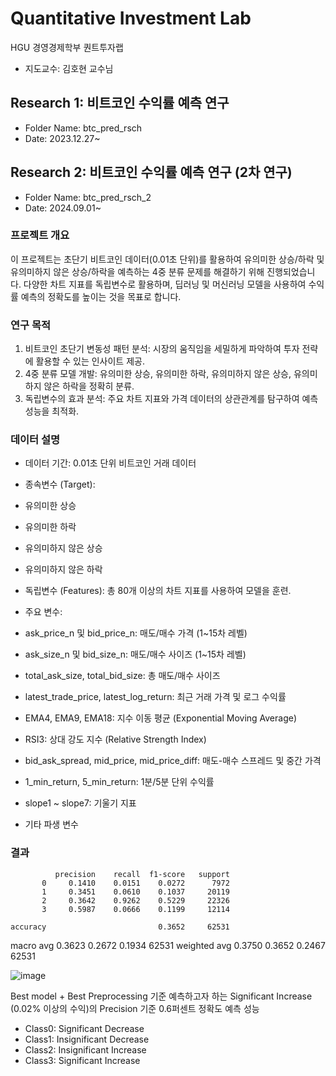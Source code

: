 # Quantitative Investment Lab
 HGU 경영경제학부 퀀트투자랩
 - 지도교수: 김호현 교수님

## Research 1: 비트코인 수익률 예측 연구
- Folder Name: btc_pred_rsch
- Date: 2023.12.27~

## Research 2: 비트코인 수익률 예측 연구 (2차 연구)
- Folder Name: btc_pred_rsch_2
- Date: 2024.09.01~

### 프로젝트 개요
이 프로젝트는 초단기 비트코인 데이터(0.01초 단위)를 활용하여 유의미한 상승/하락 및 유의미하지 않은 상승/하락을 예측하는 4중 분류 문제를 해결하기 위해 진행되었습니다. 다양한 차트 지표를 독립변수로 활용하며, 딥러닝 및 머신러닝 모델을 사용하여 수익률 예측의 정확도를 높이는 것을 목표로 합니다.

### 연구 목적
1. 비트코인 초단기 변동성 패턴 분석: 시장의 움직임을 세밀하게 파악하여 투자 전략에 활용할 수 있는 인사이트 제공.
2. 4중 분류 모델 개발: 유의미한 상승, 유의미한 하락, 유의미하지 않은 상승, 유의미하지 않은 하락을 정확히 분류.
3. 독립변수의 효과 분석: 주요 차트 지표와 가격 데이터의 상관관계를 탐구하여 예측 성능을 최적화.

### 데이터 설명
- 데이터 기간: 0.01초 단위 비트코인 거래 데이터
- 종속변수 (Target):
 - 유의미한 상승
 - 유의미한 하락
 - 유의미하지 않은 상승
 - 유의미하지 않은 하락

- 독립변수 (Features): 총 80개 이상의 차트 지표를 사용하여 모델을 훈련.
 - 주요 변수:
  - ask_price_n 및 bid_price_n: 매도/매수 가격 (1~15차 레벨)
  - ask_size_n 및 bid_size_n: 매도/매수 사이즈 (1~15차 레벨)
  - total_ask_size, total_bid_size: 총 매도/매수 사이즈
  - latest_trade_price, latest_log_return: 최근 거래 가격 및 로그 수익률
  - EMA4, EMA9, EMA18: 지수 이동 평균 (Exponential Moving Average)
  - RSI3: 상대 강도 지수 (Relative Strength Index)
  - bid_ask_spread, mid_price, mid_price_diff: 매도-매수 스프레드 및 중간 가격
  - 1_min_return, 5_min_return: 1분/5분 단위 수익률
  - slope1 ~ slope7: 기울기 지표
  - 기타 파생 변수

### 결과

              precision    recall  f1-score   support
           0     0.1410    0.0151    0.0272      7972
           1     0.3451    0.0610    0.1037     20119
           2     0.3642    0.9262    0.5229     22326
           3     0.5987    0.0666    0.1199     12114

    accuracy                         0.3652     62531
   macro avg     0.3623    0.2672    0.1934     62531
weighted avg     0.3750    0.3652    0.2467     62531

![image](https://github.com/user-attachments/assets/3d60cd7f-0d36-4e26-9915-48a33a240021)

Best model + Best Preprocessing 기준 
예측하고자 하는 Significant Increase (0.02% 이상의 수익)의 Precision 기준 0.6퍼센트 정확도 예측 성능

- Class0: Significant Decrease
- Class1: Insignificant Decrease
- Class2: Insignificant Increase
- Class3: Significant Increase
